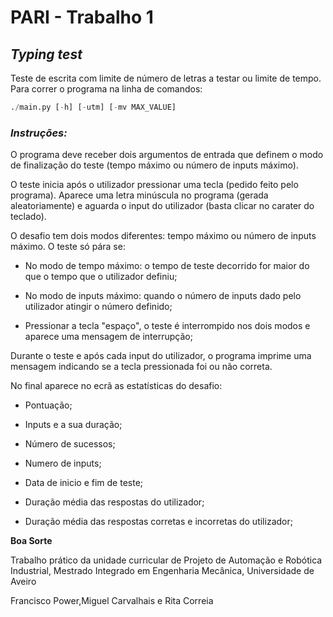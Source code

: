 # PARI - Trabalho 1
## *Typing test*
Teste de escrita com limite de número de letras a testar ou limite de tempo.  
Para correr o programa na linha de comandos:
```py
./main.py [-h] [-utm] [-mv MAX_VALUE]
```
### *Instruções:*
O programa deve receber dois argumentos de entrada que definem o modo de finalização do teste (tempo máximo ou número de inputs máximo).

O teste inicia após o utilizador pressionar uma tecla (pedido feito pelo programa). Aparece uma letra minúscula no programa (gerada aleatoriamente) e aguarda o input do utilizador (basta clicar no carater do teclado).

O desafio tem dois modos diferentes: tempo máximo ou número de inputs máximo. O teste só pára se:

+ No modo de tempo máximo: o tempo de teste decorrido for maior do que o tempo que o utilizador definiu;

+ No modo de inputs máximo: quando o número de inputs dado pelo utilizador atingir o número definido;

+ Pressionar a tecla "espaço", o teste é interrompido nos dois modos e aparece uma mensagem de interrupção;

Durante o teste e após cada input do utilizador, o programa imprime uma mensagem indicando se a tecla pressionada foi ou não correta.

No final aparece no ecrã as estatísticas do desafio:

+ Pontuação; 

+ Inputs e a sua duração;

+ Número de sucessos;

+ Numero de inputs;

+ Data de inicio e fim de teste;

+ Duração média das respostas do utilizador;

+ Duração média das respostas corretas e incorretas do utilizador;

**Boa Sorte**

Trabalho prático da unidade curricular de Projeto de Automação e Robótica Industrial, Mestrado Integrado em Engenharia Mecânica, Universidade de Aveiro

Francisco Power,Miguel Carvalhais e Rita Correia
